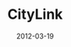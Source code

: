 ---
layout: media
category: media
title: "CityLink"
date: 2012-03-19
description: "CityLink initiative"
tag: 
 - citylink
 - game-changers
 - game-change
yt-embed-url: ""
video: "http://s3.amazonaws.com/crossroads-media/other-media/video/gamechangers_citylink.mp4"
video-poster: "http://s3.amazonaws.com/crossroads-media/images/gc_citylink_still.jpg"
---